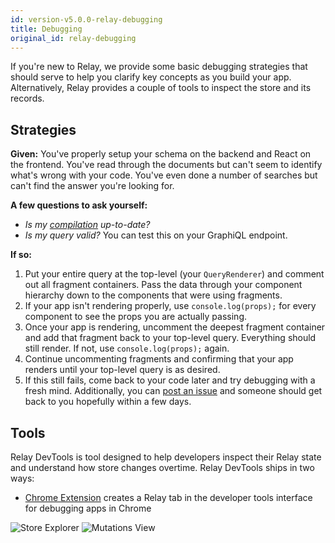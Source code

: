 ```yaml
---
id: version-v5.0.0-relay-debugging
title: Debugging
original_id: relay-debugging
---
```


If you're new to Relay, we provide some basic debugging strategies that should serve to help you clarify key concepts as you build your app. Alternatively, Relay provides a couple of tools to inspect the store and its records.

## Strategies

**Given:** You've properly setup your schema on the backend and React on the frontend. You've read through the documents but can't seem to identify what's wrong with your code. You've even done a number of searches but can't find the answer you're looking for.

**A few questions to ask yourself:**
* _Is my [compilation](./installation-and-setup#set-up-relay-compiler) up-to-date?_
* _Is my query valid?_ You can test this on your GraphiQL endpoint.

**If so:**
1. Put your entire query at the top-level (your `QueryRenderer`) and comment out all fragment containers. Pass the data through your component hierarchy down to the components that were using fragments.
2. If your app isn't rendering properly, use `console.log(props);` for every component to see the props you are actually passing.
3. Once your app is rendering, uncomment the deepest fragment container and add that fragment back to your top-level query. Everything should still render. If not, use `console.log(props);` again.
4. Continue uncommenting fragments and confirming that your app renders until your top-level query is as desired.
5. If this still fails, come back to your code later and try debugging with a fresh mind. Additionally, you can [post an issue](https://github.com/facebook/relay/issues/new) and someone should get back to you hopefully within a few days.

## Tools

Relay DevTools is tool designed to help developers inspect their Relay state and understand how store changes overtime. Relay DevTools ships in two ways:

- [Chrome Extension][extension] creates a Relay tab in the developer tools interface for debugging apps in Chrome

![Store Explorer](/img/docs/store-explorer-updated.png)
![Mutations View](/img/docs/mutations-view-updated.png)

[extension]:https://chrome.google.com/webstore/detail/relay-developer-tools/ncedobpgnmkhcmnnkcimnobpfepidadl
[app]: https://www.npmjs.com/package/relay-devtools
